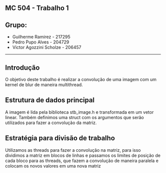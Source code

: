 ## MC 504 - Trabalho 1 
## Grupo:
 - Guilherme Ramirez - 217295
 - Pedro Pupo Alves - 204729
 - Victor Agozzini Scholze - 206457
-----
## Introdução
O objetivo deste trabalho é realizar a convolução de uma imagem com um kernel de blur de maneira multithread. 
## Estrutura de dados principal
A imagem é lida pela biblioteca stb_image.h e transformada em um vetor linear. 
Também definimos uma struct com os argumentos que serão utilizados para fazer a convolução da matriz.
## Estratégia para divisão de trabalho
Utilizamos as threads para fazer a convolução na matriz, para isso dividimos a matriz em blocos de linhas e passamos os limites de posição de cada bloco para as threads, que fazem a convolução de maneira paralela e colocam os novos valores em uma nova matriz

